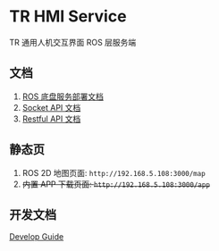 # TR HMI Service

TR 通用人机交互界面 ROS 层服务端

## 文档

1. [ROS 底盘服务部署文档](DEPLOY.md)
2. [Socket API 文档](SOCKET_API.md)
3. [Restful API 文档](RESTFUL_API.md)

## 静态页

1. ROS 2D 地图页面: `http://192.168.5.108:3000/map`
2. ~~内置 APP 下载页面: `http://192.168.5.108:3000/app`~~

## 开发文档

[Develop Guide](DEVELOP_GUIDE.md)